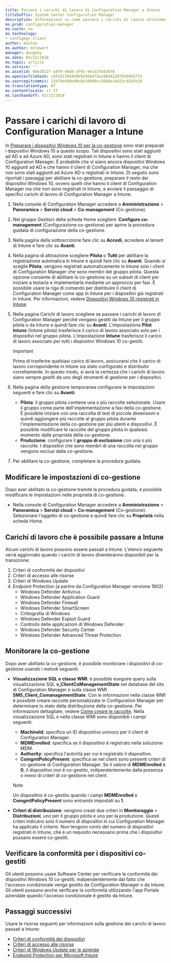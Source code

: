 ```yaml
---
title: Passare i carichi di lavoro di Configuration Manager a Intune
titleSuffix: System Center Configuration Manager
description: Informazioni su come passare i carichi di lavoro attualmente gestiti da Configuration Manager a Microsoft Intune.
ms.prod: configuration-manager
ms.suite: na
ms.technology:
- configmgr-client
author: mestew
ms.author: mstewart
manager: dougeby
ms.date: 03/22/2018
ms.topic: article
ms.service: ''
ms.assetid: 60e2022f-a4f9-40dd-af01-9ecb37b43878
ms.openlocfilehash: cdfe52768499b929db473ac08d42207059965ffd
ms.sourcegitcommit: 11bf4ed40ed0cbb10500cc58bbecbd23c92bfe20
ms.translationtype: HT
ms.contentlocale: it-IT
ms.lasthandoff: 03/23/2018
---
```

# <a name="switch-configuration-manager-workloads-to-intune"></a>Passare i carichi di lavoro di Configuration Manager a Intune
In [Preparare i dispositivi Windows 10 per la co-gestione](co-management-prepare.md) sono stati preparati i dispositivi Windows 10 a questo scopo. Tali dispositivi sono stati aggiunti ad AD e ad Azure AD, sono stati registrati in Intune e hanno il client di Configuration Manager. È probabile che vi siano ancora dispositivi Windows 10 aggiunti ad AD e che hanno il client di Configuration Manager, ma che non sono stati aggiunti ad Azure AD o registrati in Intune. Di seguito sono riportati i passaggi per abilitare la co-gestione, preparare il resto dei dispositivi Windows 10, ovvero quelli che hanno il client di Configuration Manager ma che non sono registrati in Intune, e avviare il passaggio di specifici carichi di lavoro di Configuration Manager a Intune.

1. Nella console di Configuration Manager accedere a **Amministrazione** > **Panoramica** > **Servizi cloud** > **Co-management** (Co-gestione).    
2. Nel gruppo Gestisci della scheda Home scegliere  **Configure co-management** (Configurazione co-gestione) per aprire la procedura guidata di configurazione della co-gestione.    
3. Nella pagina della sottoscrizione fare clic su **Accedi**, accedere al tenant di Intune e fare clic su **Avanti**.   
4. Nella pagina di attivazione scegliere **Pilota** o **Tutti** per abilitare la registrazione automatica in Intune e quindi fare clic su **Avanti**. Quando si sceglie **Pilota**, vengono registrati automaticamente in Intune solo i client di Configuration Manager che sono membri del gruppo pilota. Questa opzione consente di abilitare la co-gestione su un subset di client per iniziare a testarla e implementarla mediante un approccio per fasi. È possibile usare la riga di comando per distribuire il client di Configuration Manager come app in Intune per i dispositivi già registrati in Intune. Per informazioni, vedere [Dispositivi Windows 10 registrati in Intune](co-management-prepare.md#windows-10-devices-enrolled-in-intune).
5. Nella pagina Carichi di lavoro scegliere se passare i carichi di lavoro di Configuration Manager perché vengano gestiti da Intune per il gruppo pilota o da Intune e quindi fare clic su **Avanti**. L'impostazione **Pilot Intune** (Intune pilota) trasferisce il carico di lavoro associato solo per i dispositivi nel gruppo pilota. L'impostazione **Intune** trasferisce il carico di lavoro associato per tutti i dispositivi Windows 10 co-gestiti. 
        
   > [!Important]    
   > Prima di trasferire qualsiasi carico di lavoro, assicurarsi che il carico di lavoro corrispondente in Intune sia stato configurato e distribuito correttamente. In questo modo, si avrà la certezza che i carichi di lavoro siano sempre gestiti da uno degli strumenti di gestione per i dispositivi.   
1. Nella pagina della gestione temporanea configurare le impostazioni seguenti e fare clic su **Avanti**:
    - **Pilota**: il gruppo pilota contiene una o più raccolte selezionate. Usare il gruppo come parte dell'implementazione a fasi della co-gestione. È possibile iniziare con una raccolta di test di piccole dimensioni e quindi aggiungere più raccolte al gruppo pilota durante l'implementazione della co-gestione per più utenti e dispositivi. È possibile modificare le raccolte del gruppo pilota in qualsiasi momento dalle proprietà della co-gestione.
    - **Produzione**: configurare il **gruppo di esclusione** con una o più raccolte. I dispositivi che sono membri di una raccolta nel gruppo vengono esclusi dalla co-gestione. 
2. Per abilitare la co-gestione, completare la procedura guidata.  

## <a name="modify-your-co-management-settings"></a>Modificare le impostazioni di co-gestione
Dopo aver abilitato la co-gestione tramite la procedura guidata, è possibile modificare le impostazioni nelle proprietà di co-gestione.  
- Nella console di Configuration Manager accedere a **Amministrazione** > **Panoramica** > **Servizi cloud** > **Co-management** (Co-gestione).  
Selezionare l'oggetto di co-gestione e quindi fare clic su **Proprietà** nella scheda Home. 

## <a name="workloads-able-to-be-transitioned-to-intune"></a>Carichi di lavoro che è possibile passare a Intune
Alcuni carichi di lavoro possono essere passati a Intune. L'elenco seguente verrà aggiornato quando i carichi di lavoro diventeranno disponibili per la transizione:
1. Criteri di conformità dei dispositivi
2. Criteri di accesso alle risorse
3. Criteri di Windows Update
4. Endpoint Protection (a partire da Configuration Manager versione 1802)
      - Windows Defender Antivirus
      - Windows Defender Application Guard
      - Windows Defender Firewall
      - Windows Defender SmartScreen
      - Crittografia di Windows
      - Windows Defender Exploit Guard
      - Controllo delle applicazioni di Windows Defender
      - Windows Defender Security Center
      - Windows Defender Advanced Threat Protection



## <a name="monitor-co-management"></a>Monitorare la co-gestione
Dopo aver abilitato la co-gestione, è possibile monitorare i dispositivi di co-gestione usando i metodi seguenti:
- **Visualizzazione SQL e classe WMI**: è possibile eseguire query sulla visualizzazione SQL **v&#95;ClientCoManagementState** nel database del sito di Configuration Manager o sulla classe WMI **SMS&#95;Client&#95;ComanagementState**. Con le informazioni nella classe WMI è possibile creare raccolte personalizzate in Configuration Manager per determinare lo stato della distribuzione della co-gestione. Per informazioni dettagliate, vedere [Come creare le raccolte](/sccm/core/clients/manage/collections/create-collections). Nella visualizzazione SQL e nella classe WMI sono disponibili i campi seguenti: 
    - **MachineId**: specifica un ID dispositivo univoco per il client di Configuration Manager.
    - **MDMEnrolled**: specifica se il dispositivo è registrato nella soluzione MDM. 
    - **Authority**: specifica l'autorità per cui è registrato il dispositivo.
    - **ComgmtPolicyPresent**: specifica se nel client sono presenti criteri di co-gestione di Configuration Manager. Se il valore di **MDMEnrolled** è **0**, il dispositivo non è co-gestito, indipendentemente dalla presenza o meno di criteri di co-gestione nel client.

   > [!Note]    
   > Un dispositivo è co-gestito quando i campi **MDMEnrolled** e **ComgmtPolicyPresent** sono entrambi impostati su **1**.

- **Criteri di distribuzione**: vengono creati due criteri in **Monitoraggio** > **Distribuzioni**, uno per il gruppo pilota e uno per la produzione. Questi criteri indicano solo il numero di dispositivi in cui Configuration Manager ha applicato il criterio. Non tengono conto del numero di dispositivi registrati in Intune, che è un requisito necessario prima che i dispositivi possano essere co-gestiti.  

## <a name="check-compliance-for-co-managed-devices"></a>Verificare la conformità per i dispositivi co-gestiti
Gli utenti possono usare Software Center per verificare la conformità dei dispositivi Windows 10 co-gestiti, indipendentemente dal fatto che l'accesso condizionale venga gestito da Configuration Manager o da Intune. Gli utenti possono anche verificare la conformità utilizzando l'app Portale aziendale quando l'accesso condizionale è gestito da Intune.

## <a name="next-steps"></a>Passaggi successivi
Usare le risorse seguenti per informazioni sulla gestione dei carichi di lavoro passati a Intune:
- [Criteri di conformità dei dispositivi](https://docs.microsoft.com/intune/device-compliance-get-started)
- [Criteri di accesso alle risorse](https://docs.microsoft.com/intune/device-profiles)
- [Criteri di Windows Update per le aziende](https://docs.microsoft.com/intune/windows-update-for-business-configure)
- [Endpoint Protection per Microsoft Intune](https://docs.microsoft.com/intune-classic/deploy-use/help-secure-windows-pcs-with-endpoint-protection-for-microsoft-intune)
